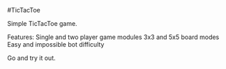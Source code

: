 #TicTacToe

Simple TicTacToe game.

Features:
Single and two player game modules
3x3 and 5x5 board modes
Easy and impossible bot difficulty

Go and try it out.